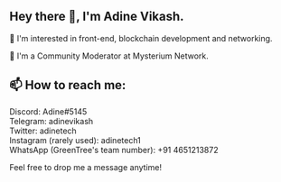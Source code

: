 ## Hey there 👋, I'm Adine Vikash.

👀 I'm interested in front-end, blockchain development and networking.

🌱 I'm a Community Moderator at Mysterium Network.

## 📫 How to reach me:

Discord: Adine#5145  
Telegram: adinevikash  
Twitter: adinetech  
Instagram (rarely used): adinetech1  
WhatsApp (GreenTree's team number): +91 4651213872  

Feel free to drop me a message anytime!
